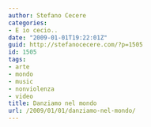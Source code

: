 ```yaml
---
author: Stefano Cecere
categories:
- E io cecio..
date: "2009-01-01T19:22:01Z"
guid: http://stefanocecere.com/?p=1505
id: 1505
tags:
- arte
- mondo
- music
- nonviolenza
- video
title: Danziamo nel mondo
url: /2009/01/01/danziamo-nel-mondo/
---
```



